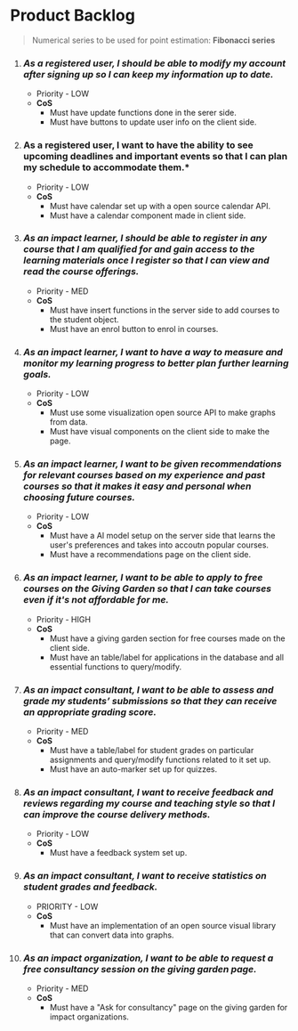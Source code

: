 # Product Backlog

> Numerical series to be used for point estimation: **Fibonacci series**


1. ### *As a registered user, I should be able to modify my account after signing up so I can keep my information up to date.*
    - Priority - LOW
    - **CoS**
        - Must have update functions done in the serer side.
        - Must have buttons to update user info on the client side.

2. ### As a registered user, I want to have the ability to see upcoming deadlines and important events so that I can plan my schedule to accommodate them.*
    - Priority - LOW
    - **CoS**
        - Must have calendar set up with a open source calendar API.
        - Must have a calendar component made in client side.

3. ### *As an impact learner, I should be able to register in any course that I am qualified for and gain access to the learning materials once I register so that I can view and read the course offerings.*
    - Priority - MED
    - **CoS**
        - Must have insert functions in the server side to add courses to the student object. 
        - Must have an enrol button to enrol in courses.

4. ### *As an impact learner, I want to have a way to measure and monitor my learning progress to better plan further learning goals.*
    - Priority - LOW
    - **CoS**
        - Must use some visualization open source API to make graphs from data.
        - Must have visual components on the client side to make the page.

5. ### *As an impact learner, I want to be given recommendations for relevant courses based on my experience and past courses so that it makes it easy and personal when choosing future courses.*
    - Priority - LOW
    - **CoS**
        - Must have a AI model setup on the server side that learns the user's preferences and takes into accoutn popular courses.
        - Must have a recommendations page on the client side.

6. ### *As an impact learner, I want to be able to apply to free courses on the Giving Garden so that I can take courses even if it's not affordable for me.*
    - Priority - HIGH
    - **CoS**
        - Must have a giving garden section for free courses made on the client side.
        - Must have an table/label for applications in the database and all essential functions to query/modify.

7. ### *As an impact consultant, I want to be able to assess and grade my students’ submissions so that they can receive an appropriate grading score.*
    - Priority - MED
    - **CoS**
        - Must have a table/label for student grades on particular assignments and query/modify functions related to it set up.
        - Must have an auto-marker set up for quizzes. 

8. ### *As an impact consultant, I want to receive feedback and reviews regarding my course and teaching style so that I can improve the course delivery methods.*
    - Priority - LOW
    - **CoS**
        - Must have a feedback system set up.

9. ### *As an impact consultant, I want to receive statistics on student grades and feedback.*
    - PRIORITY - LOW
    - **CoS**
        - Must have an implementation of an open source visual library that can convert data into graphs.

10. ### *As an impact organization, I want to be able to request a free consultancy session on the giving garden page.*
    - Priority - MED
    - **CoS**
        - Must have a "Ask for consultancy" page on the giving garden for impact organizations.
        

